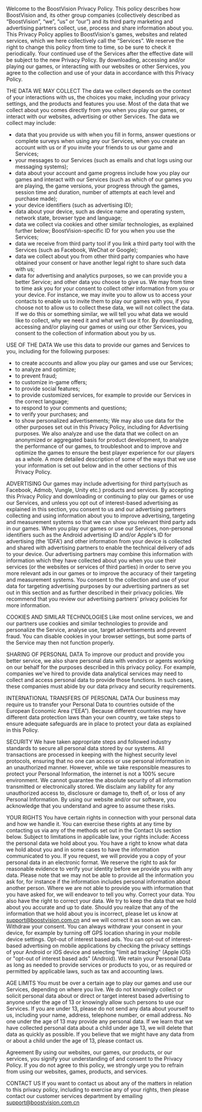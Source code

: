 Welcome to the BoostVision Privacy Policy. This policy describes how BoostVision  and, its other group companies (collectively described as “BoostVision”, “we”, “us” or “our”) and its third party marketing and advertising partners collect, use, process and share information about you.
This Privacy Policy applies to BoostVision's games, websites and related services, which we here collectively call the “Services”. We reserve the right to change this policy from time to time, so be sure to check it periodically. Your continued use of the Services after the effective date will be subject to the new Privacy Policy.
By downloading, accessing and/or playing our games, or interacting with our websites or other Services, you agree to the collection and use of your data in accordance with this Privacy Policy.

THE DATA WE MAY COLLECT
The data we collect depends on the context of your interactions with us, the choices you make, including your privacy settings, and the products and features you use.
Most of the data that we collect about you comes directly from you when you play our games, or interact with our websites, advertising or other Services.
The data we collect may include:
 * data that you provide us with when you fill in forms, answer questions or complete surveys when using any our Services, when you create an account with us or if you invite your friends to us our game and Services;
 * your messages to our Services (such as emails and chat logs using our messaging systems);
 * data about your account and game progress include how you play our games and interact with our Services (such as which of our games you are playing, the game versions, your progress through the games, session time and duration, number of attempts at each level and purchase made);
 * your device identifiers (such as advertising ID);
 * data about your device, such as device name and operating system, network state, browser type and language;
 * data we collect via cookies and other similar technologies, as explained further below;
BoostVision-specific ID for you when you use the Services;
 * data we receive from third party tool if you link a third party tool with the Services (such as Facebook, WeChat or Google);
 * data we collect about you from other third party companies who have obtained your consent or have another legal right to share such data with us;
 * data for advertising and analytics purposes, so we can provide you a better Service; and
other data you choose to give us.
We may from time to time ask you for your consent to collect other information from you or your device. For instance, we may invite you to allow us to access your contacts to enable us to invite them to play our games with you, if you choose not to allow us to collect these data, we will not collect the data. If we do this or something similar, we will tell you what data we would like to collect, why we need it and what we’ll use it for.
By downloading, accessing and/or playing our games or using our other Services, you consent to the collection of information about you by us.

USE OF THE DATA
We use this data to provide our games and Services to you, including for the following purposes:
 * to create accounts and allow you play our games and use our Services;
 * to analyze and optimize;
 * to prevent fraud;
 * to customize in-game offers;
 * to provide social features;
 * to provide customized services, for example to provide our Services in the correct language;
 * to respond to your comments and questions;
 * to verify your purchases; and
 * to show personalized advertisements;
We may also use data for the other purposes set out in this Privacy Policy, including for Advertising purposes. We also analyze and use the data that we collect on an anonymized or aggregated basis for product development, to analyze the performance of our games, to troubleshoot and to improve and optimize the games to ensure the best player experience for our players as a whole.
A more detailed description of some of the ways that we use your information is set out below and in the other sections of this Privacy Policy.

ADVERTISING
Our games may include advertising for third party(such as Facebook, Admob, Vungle, Unity etc.) products and services. By accepting this Privacy Policy and downloading or continuing to play our games or use our Services, and unless you opt out of interest-based advertising as explained in this section, you consent to us and our advertising partners collecting and using information about you to improve advertising, targeting and measurement systems so that we can show you relevant third party ads in our games.
When you play our games or use our Services, non-personal identifiers such as the Android advertising ID and/or Apple's ID for advertising (the ‘IDFA’) and other information from your device is collected and shared with advertising partners to enable the technical delivery of ads to your device.
Our advertising partners may combine this information with information which they have collected about you when you use their services (or the websites or services of third parties) in order to serve you more relevant ads in our games or to improve the accuracy of their targeting and measurement systems.
You consent to the collection and use of your data for targeting advertising purposes by our advertising partners as set out in this section and as further described in their privacy policies. We recommend that you review our advertising partners’ privacy policies for more information.

COOKIES AND SIMILAR TECHNOLOGIES
Like most online services, we and our partners use cookies and similar technologies to provide and personalize the Service, analyse use, target advertisements and prevent fraud. You can disable cookies in your browser settings, but some parts of the Service may then not function properly.

SHARING OF PERSONAL DATA
To improve our product and provide you better service, we also share personal data with vendors or agents working on our behalf for the purposes described in this privacy policy. For example, companies we've hired to provide data analytical services may need to collect and access personal data to provide those functions. In such cases, these companies must abide by our data privacy and security requirements.

INTERNATIONAL TRANSFERS OF PERSONAL DATA
Our business may require us to transfer your Personal Data to countries outside of the European Economic Area (“EEA”). Because different countries may have different data protection laws than your own country, we take steps to ensure adequate safeguards are in place to protect your data as explained in this Policy.

SECURITY
We have taken appropriate steps and followed industry standards to secure all personal data stored by our systems. All transactions are processed in keeping with the highest security level protocols, ensuring that no one can access or use personal information in an unauthorized manner.
However, while we take responsible measures to protect your Personal Information, the internet is not a 100% secure environment. We cannot guarantee the absolute security of all information transmitted or electronically stored. We disclaim any liability for any unauthorized access to, disclosure or damage to, theft of, or loss of any Personal Information. By using our website and/or our software, you acknowledge that you understand and agree to assume these risks.

YOUR RIGHTS
You have certain rights in connection with your personal data and how we handle it. You can exercise these rights at any time by contacting us via any of the methods set out in the Contact Us section below.
Subject to limitations in applicable law, your rights include:
Access the personal data we hold about you. You have a right to know what data we hold about you and in some cases to have the information communicated to you. If you request, we will provide you a copy of your personal data in an electronic format. We reserve the right to ask for reasonable evidence to verify your identity before we provide you with any data. Please note that we may not be able to provide all the information you ask for, for instance if the information includes personal information about another person. Where we are not able to provide you with information that you have asked for, we will endeavor to tell you why.
Correct your data. You also have the right to correct your data. We try to keep the data that we hold about you accurate and up to date. Should you realize that any of the information that we hold about you is incorrect, please let us know at support@boostvision.com.cn and we will correct it as soon as we can.
Withdraw your consent. You can always withdraw your consent in your device, for example by turning off GPS location sharing in your mobile device settings.
Opt-out of interest based ads. You can opt-out of interest-based advertising on mobile applications by checking the privacy settings of your Android or iOS device and selecting "limit ad tracking" (Apple iOS) or "opt-out of interest based ads" (Android).
We retain your Personal Data as long as needed to provide services or products to you, or as required or permitted by applicable laws, such as tax and accounting laws.

AGE LIMITS
You must be over a certain age to play our games and use our Services, depending on where you live. We do not knowingly collect or solicit personal data about or direct or target interest based advertising to anyone under the age of 13 or knowingly allow such persons to use our Services.  If you are under 13, please do not send any data about yourself to us, including your name, address, telephone number, or email address.  No one under the age of 13 may provide any personal data.  If we learn that we have collected personal data about a child under age 13, we will delete that data as quickly as possible.  If you believe that we might have any data from or about a child under the age of 13, please contact us.

Agreement
By using our websites, our games, our products, or our services, you signify your understanding of and consent to the Privacy Policy. If you do not agree to this policy, we strongly urge you to refrain from using our websites, games, products, and services.

CONTACT US
If you want to contact us about any of the matters in relation to this privacy policy, including to exercise any of your rights, then please contact our customer services department by emailing support@boostvision.com.cn

